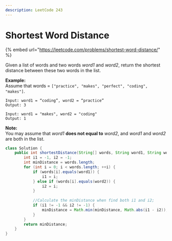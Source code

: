 ```yaml
---
description: LeetCode 243
---
```


# Shortest Word Distance

{% embed url="https://leetcode.com/problems/shortest-word-distance/" %}

Given a list of words and two words _word1_ and _word2_, return the shortest distance between these two words in the list.

**Example:**\
Assume that words = `["practice", "makes", "perfect", "coding", "makes"]`.

```
Input: word1 = “coding”, word2 = “practice”
Output: 3
```

```
Input: word1 = "makes", word2 = "coding"
Output: 1
```

**Note:**\
You may assume that _word1_ **does not equal to** _word2_, and _word1_ and _word2_ are both in the list.

```java
class Solution {
    public int shortestDistance(String[] words, String word1, String word2) {
        int i1 = -1, i2 = -1;
        int minDistance = words.length;
        for (int i = 0; i < words.length; ++i) {
            if (words[i].equals(word1)) {
                i1 = i;
            } else if (words[i].equals(word2)) {
                i2 = i;
            }
            
            //Calculate the minDistance when find both i1 and i2;
            if (i1 != -1 && i2 != -1) {
                minDistance = Math.min(minDistance, Math.abs(i1 - i2));
            }
        }
        return minDistance;
    }
}
```
